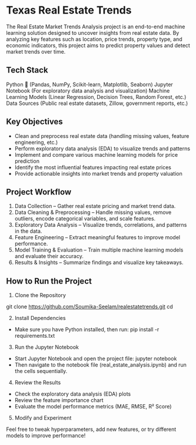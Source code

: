# Texas Real Estate Trends

The Real Estate Market Trends Analysis project is an end-to-end machine learning solution designed to uncover insights from real estate data. By analyzing key features such as location, price trends, property type, and economic indicators, this project aims to predict property values and detect market trends over time.

## Tech Stack

Python 🐍 (Pandas, NumPy, Scikit-learn, Matplotlib, Seaborn)
Jupyter Notebook (For exploratory data analysis and visualization)
Machine Learning Models (Linear Regression, Decision Trees, Random Forest, etc.)
Data Sources (Public real estate datasets, Zillow, government reports, etc.)

## Key Objectives

- Clean and preprocess real estate data (handling missing values, feature engineering, etc.)
- Perform exploratory data analysis (EDA) to visualize trends and patterns
- Implement and compare various machine learning models for price prediction
- Identify the most influential features impacting real estate prices
- Provide actionable insights into market trends and property valuation

## Project Workflow

1. Data Collection – Gather real estate pricing and market trend data.
2. Data Cleaning & Preprocessing – Handle missing values, remove outliers, encode categorical variables, and scale features.
3. Exploratory Data Analysis – Visualize trends, correlations, and patterns in the data.
4. Feature Engineering – Extract meaningful features to improve model performance.
5. Model Training & Evaluation – Train multiple machine learning models and evaluate their accuracy.
6. Results & Insights – Summarize findings and visualize key takeaways.

## How to Run the Project

1. Clone the Repository

git clone <https://github.com/Soumika-Seelam/realestatetrends.git>
cd <project-folder>

2. Install Dependencies
- Make sure you have Python installed, then run:
pip install -r requirements.txt

3. Run the Jupyter Notebook
- Start Jupyter Notebook and open the project file:
jupyter notebook
- Then navigate to the notebook file (real_estate_analysis.ipynb) and run the cells sequentially.

4. Review the Results
- Check the exploratory data analysis (EDA) plots
- Review the feature importance chart
- Evaluate the model performance metrics (MAE, RMSE, R² Score)

5. Modify and Experiment

Feel free to tweak hyperparameters, add new features, or try different models to improve performance!
